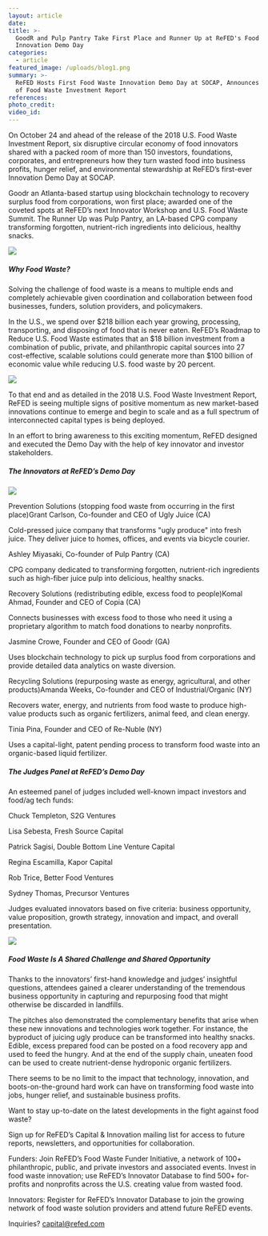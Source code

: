 ```yaml
---
layout: article
date:
title: >-
  GoodR and Pulp Pantry Take First Place and Runner Up at ReFED's Food Waste
  Innovation Demo Day
categories:
  - article
featured_image: /uploads/blog1.png
summary: >-
  ReFED Hosts First Food Waste Innovation Demo Day at SOCAP, Announces Release
  of Food Waste Investment Report
references:
photo_credit:
video_id:
---
```


On October 24 and ahead of the release of the 2018 U.S. Food Waste Investment Report, six disruptive circular economy of food innovators shared with a packed room of more than 150 investors, foundations, corporates, and entrepreneurs how they turn wasted food into business profits, hunger relief, and environmental stewardship at ReFED’s first-ever Innovation Demo Day at SOCAP.

Goodr an Atlanta-based startup using blockchain technology to recovery surplus food from corporations, won first place; awarded one of the coveted spots at ReFED’s next Innovator Workshop and U.S. Food Waste Summit. The Runner Up was Pulp Pantry, an LA-based CPG company transforming forgotten, nutrient-rich ingredients into delicious, healthy snacks.

![](/uploads/blog2.png)

##### **Why Food Waste?**

Solving the challenge of food waste is a means to multiple ends and completely achievable given coordination and collaboration between food businesses, funders, solution providers, and policymakers.

In the U.S., we spend over $218 billion each year growing, processing, transporting, and disposing of food that is never eaten. ReFED’s Roadmap to Reduce U.S. Food Waste estimates that an $18 billion investment from a combination of public, private, and philanthropic capital sources into 27 cost-effective, scalable solutions could generate more than $100 billion of economic value while reducing U.S. food waste by 20 percent.

![](/uploads/blog3.png)

To that end and as detailed in the 2018 U.S. Food Waste Investment Report, ReFED is seeing multiple signs of positive momentum as new market-based innovations continue to emerge and begin to scale and as a full spectrum of interconnected capital types is being deployed.

In an effort to bring awareness to this exciting momentum, ReFED designed and executed the Demo Day with the help of key innovator and investor stakeholders.

##### **The Innovators at ReFED’s Demo Day**

![](/uploads/blog4.png)

Prevention Solutions (stopping food waste from occurring in the first place)Grant Carlson, Co-founder and CEO of Ugly Juice (CA)

Cold-pressed juice company that transforms "ugly produce" into fresh juice. They deliver juice to homes, offices, and events via bicycle courier.

Ashley Miyasaki, Co-founder of Pulp Pantry (CA)

CPG company dedicated to transforming forgotten, nutrient-rich ingredients such as high-fiber juice pulp into delicious, healthy snacks.

Recovery Solutions (redistributing edible, excess food to people)Komal Ahmad, Founder and CEO of Copia (CA)

Connects businesses with excess food to those who need it using a proprietary algorithm to match food donations to nearby nonprofits.

Jasmine Crowe, Founder and CEO of Goodr (GA)

Uses blockchain technology to pick up surplus food from corporations and provide detailed data analytics on waste diversion.

Recycling Solutions (repurposing waste as energy, agricultural, and other products)Amanda Weeks, Co-founder and CEO of Industrial/Organic (NY)

Recovers water, energy, and nutrients from food waste to produce high-value products such as organic fertilizers, animal feed, and clean energy.

Tinia Pina, Founder and CEO of Re-Nuble (NY)

Uses a capital-light, patent pending process to transform food waste into an organic-based liquid fertilizer.

##### **The Judges Panel at ReFED’s Demo Day**

An esteemed panel of judges included well-known impact investors and food/ag tech funds:

Chuck Templeton, S2G Ventures

Lisa Sebesta, Fresh Source Capital

Patrick Sagisi, Double Bottom Line Venture Capital

Regina Escamilla, Kapor Capital

Rob Trice, Better Food Ventures

Sydney Thomas, Precursor Ventures

Judges evaluated innovators based on five criteria: business opportunity, value proposition, growth strategy, innovation and impact, and overall presentation.

![](/uploads/blog5.png)

##### Food Waste Is A Shared Challenge and Shared Opportunity

Thanks to the innovators’ first-hand knowledge and judges’ insightful questions, attendees gained a clearer understanding of the tremendous business opportunity in capturing and repurposing food that might otherwise be discarded in landfills.

The pitches also demonstrated the complementary benefits that arise when these new innovations and technologies work together. For instance, the byproduct of juicing ugly produce can be transformed into healthy snacks. Edible, excess prepared food can be posted on a food recovery app and used to feed the hungry. And at the end of the supply chain, uneaten food can be used to create nutrient-dense hydroponic organic fertilizers.

There seems to be no limit to the impact that technology, innovation, and boots-on-the-ground hard work can have on transforming food waste into jobs, hunger relief, and sustainable business profits.

Want to stay up-to-date on the latest developments in the fight against food waste?

Sign up for ReFED’s Capital & Innovation mailing list for access to future reports, newsletters, and opportunities for collaboration.

Funders: Join ReFED’s Food Waste Funder Initiative, a network of 100+ philanthropic, public, and private investors and associated events. Invest in food waste innovation; use ReFED’s Innovator Database to find 500+ for-profits and nonprofits across the U.S. creating value from wasted food.

Innovators: Register for ReFED’s Innovator Database to join the growing network of food waste solution providers and attend future ReFED events.

Inquiries? capital@refed.com

&nbsp;

&nbsp;

&nbsp;

&nbsp;

&nbsp;